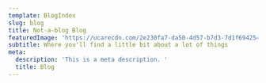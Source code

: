 ```yaml
---
template: BlogIndex
slug: blog
title: Not-a-blog Blog
featuredImage: 'https://ucarecdn.com/2e230fa7-da50-4d57-b7d3-7d1f6942549b/'
subtitle: Where you'll find a little bit about a lot of things
meta:
  description: 'This is a meta description. '
  title: Blog
---
```


